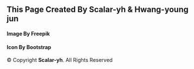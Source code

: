   <!-- =======================================================
  * Page Name: Golf-GoGo
  * Author: Kim yun hwan & Hwang young jun
  * License: https://github.com/scalar-yh/capstone22
  ======================================================== -->

## This Page Created By Scalar-yh & Hwang-young jun
#### Image By Freepik
#### Icon By Bootstrap

<p class="copyright-text">
    &copy; Copyright <strong>Scalar-yh</strong>. All Rights Reserved
</p>